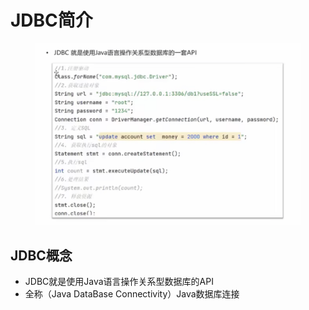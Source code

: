 # JDBC简介

<figure><img src="../.gitbook/assets/Screen Shot 2022-11-14 at 7.24.13 PM.png" alt=""><figcaption></figcaption></figure>

## JDBC概念

* JDBC就是使用Java语言操作关系型数据库的API
* 全称（Java DataBase Connectivity）Java数据库连接
